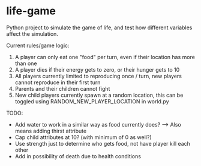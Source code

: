 # life-game
Python project to simulate the game of life, and test how different variables affect the simulation.

Current rules/game logic:
1. A player can only eat one "food" per turn, even if their location has more than one
2. A player dies if their energy gets to zero, or their hunger gets to 10
3. All players currently limited to reproducing once / turn, new players cannot reproduce in their first turn
4. Parents and their children cannot fight
5. New child players currently spawn at a random location, this can be toggled using RANDOM_NEW_PLAYER_LOCATION in world.py

TODO:
- Add water to work in a similar way as food currently does? --> Also means adding thirst attribute
- Cap child attributes at 10? (with minimum of 0 as well?)
- Use strength just to determine who gets food, not have player kill each other
- Add in possibility of death due to health conditions

